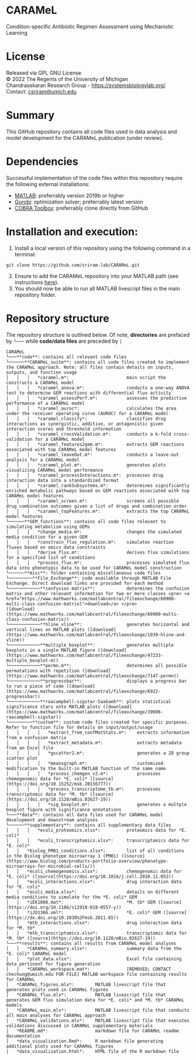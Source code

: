 # CARAMeL
Condition-specific Antibiotic Regimen Assessment using Mechanistic Learning

# License
Released via GPL GNU License  
&copy; 2022 The Regents of the University of Michigan  
Chandrasekaran Research Group - https://systemsbiologylab.org/  
Contact: csriram@umich.edu  

# Summary
This GitHub repository contains all code files used in data analysis and model development for the CARAMeL publication (under review). 

# Dependencies
Successful implementation of the code files within this repository require the following external installations: 
- [MATLAB](https://www.mathworks.com/products/matlab.html): preferrably version 2019b or higher
- [Gurobi](https://www.gurobi.com/): optimization solver; preferrably latest version
- [COBRA Toolbox](https://github.com/opencobra/cobratoolbox): preferrably clone directly from GitHub

# Installation and execution: 
1. Install a local version of this repository using the following command in a terminal: 
```
git clone https://github.com/sriram-lab/CARAMeL.git
```
2. Ensure to add the CARAMeL repository into your MATLAB path (see instructions [here](https://www.mathworks.com/help/matlab/matlab_env/add-remove-or-reorder-folders-on-the-search-path.html)). 
3. You should now be able to run all MATLAB livescript files in the main repository folder.

# Repository structure
The repository structure is outlined below. Of note, **directories** are prefaced by `└───` while **code/data files** are preceded by `│   `. 
```
CARAMeL
└───**code**: contains all relevant code files
└──────**CARAMeL_suite**: contains all code files created to implement the CARAMeL approach. Note: all files contain details on inputs, outputs, and function usage
│   │   │   *caramel.m*:                      main script the constructs a CARAMeL model
│   │   │   *caramel_anova.m*:                conducts a one-way ANOVA test to determine GEM reactions with differential flux activity 
│   │   │   *caramel_assessPerf.m*:           assesses the predictive performance of a CARAMeL model
│   │   │   *caramel_auroc*:                  calculates the area under the receiver operating curve (AUROC) for a CARAMeL model 
│   │   │   *caramel_classify*:               classifies drug interactions as synergistic, additive, or antagonistic given interaction scores and threshold information
│   │   │   *caramel_crossValidation.m*:      conducts a k-fold cross-validation for a CARAMeL model
│   │   │   *caramel_features2gem.m*:         extracts GEM reactions associated with top CARAMeL model features
│   │   │   *caramel_leaveOut.m*:             conducts a leave-out analysis for a CARAMeL model
│   │   │   *caramel_plot.m*:                 generates plots visualizing CARAMeL model performance
│   │   │   *caramel_processInteractions.m*:  processes drug interaction data into a standardized format
│   │   │   *caramel_rankSubsystems.m*:       determines significantly enriched metabolic pathways based on GEM reactions associated with top CARAMeL model features
│   │   │   *caramel_screen.m*:               screens all possible drug combination outcomes given a list of drugs and combination order
│   │   │   *caramel_topFeatures.m*:          extracts the top CARAMeL model features 
└──────**GEM_functions**: contains all code files relevant to simulating metabolism using GEMs
│   │   │   *change_media.m*:                 changes the simulated media condition for a given GEM
│   │   │   *constrain_flux_regulation.m*:    simulates reaction fluxes based on omics data constraints
│   │   │   *derive_flux.m*:                  derives flux simulations for a specified list of conditions
│   │   │   *process_flux.m*:                 processes simulated flux data into phenotypic data to be used for CARAMeL model construction
└──────**misc**: folder containing miscellaneous code files
└─────────**File_Exchange**: code available through MATLAB File Exchange. Direct download links are provided for each method
└────────────**confusion matrix**:            determines the confusion matrix and other relevant information for two or more classes <pre> <a href="https://www.mathworks.com/matlabcentral/fileexchange/60900-multi-class-confusion-matrixl">download</a> </pre>
([download](https://www.mathworks.com/matlabcentral/fileexchange/60900-multi-class-confusion-matrix))
└────────────**hline_vline**:                 generates horizontal and vertical lines on MATLAB plots ([download](https://www.mathworks.com/matlabcentral/fileexchange/1039-hline-and-vline))
└────────────**multiple_boxplot**:            generates multiple boxplots in a single MATLAB figure ([download](https://www.mathworks.com/matlabcentral/fileexchange/47233-multiple_boxplot-m))
└────────────**permn.m**:                     determines all possible permutations with repetition ([download](https://www.mathworks.com/matlabcentral/fileexchange/7147-permn))
└────────────**progressbar**:                 displays a progress bar to run a piece of code ([download](https://www.mathworks.com/matlabcentral/fileexchange/6922-progressbar))
└────────────**raacampbell-sigstar-5aabaeb**: plots statistical significance stars onto MATLAB plots ([download](https://www.mathworks.com/matlabcentral/fileexchange/39696-raacampbell-sigstar))
└─────────**custom**: custom code files created for specific purposes. Refer to function file for details on input/output/usage
│   │   │   │   *extract_from_confMatStats.m*:    extracts information from a confusion matrix
│   │   │   │   *extract_metadata.m*:             extracts metadata from an Excel file
│   │   │   │   *gscatter2.m*:                    generates a 2D group scatter plot
│   │   │   │   *meansgraph.m*:                   customized modification to the built-in MATLAB function of the same name
│   │   │   │   *process_chemgen_v2.m*:           processes chemogenomic data for *E. coli* ([source](https://doi.org/10.15252/msb.20156777))
│   │   │   │   *process_transcriptome_tb.m*:     processes transcriptomic data for *M. tb* ([source](https://doi.org/10.1128/mBio.02627-19))
│   │   │   │   *sig_boxplot.m*:                  generates a multple boxplot figure with significance annotations
└───**data**: contains all data files used for CARAMeL model development and downstream analyses
└──────**supplementary**: contains all supplementary data files
│   │   │   *ecoli_proteomics.xlsx*:          proteomics data for *E. coli*
│   │   │   *ecoli_transcriptomics.xlsx*:     transcriptomics data for *E. coli*
│   │   *biolog_PM01_conditions.xlsx*:        list of all conditions in the Biolog phenotype microarray 1 (PM01) ([source](https://www.biolog.com/products-portfolio-overview/phenotype-microarrays-for-microbial-cells/))
│   │   *ecoli_chemogenomics.xlsx*:           chemogenomic data for *E. coli* ([source](https://doi.org/10.1016/j.cell.2010.11.052))
│   │   *ecoli_interactions.xlsx*:            drug interaction data for *E. coli*
│   │   *ecoli_media.xlsx*:                   details on different media conditions to simulate for the *E. coli* GEM
│   │   *iEK1008.mat*:                        *M. tb* GEM ([source](https://doi.org/10.1186/s12918-018-0557-y))
│   │   *iJO1366.xml*:                        *E. coli* GEM ([source](https://dx.doi.org/10.1038%2Fmsb.2011.65))
│   │   *mtb_interactions.xlsx*:              drug interaction data for *M. tb*
│   │   *mtb_transcriptomics.xlsx*:           transcriptomic data for *M. tb* ([source](https://doi.org/10.1128/mBio.02627-19))
└───**results**: contains all results from CARAMeL model analyses
│   │   *CARAMeL_summary.xlsx*:               summary data from the *E. coli* CARAMeL model
│   │   *plot_data.xlsx*:                     Excel file containing data pertinent for figure generation
│   │   *CARAMeL_workspace.mat*:              [REMOVED; CONTACT chechung@umich.edu FOR FILE] MATLAB workspace file containing results for CARAMeL
│   *CARAMeL_figures.mlx*:        MATLAB livescript file that generates plots used in CARAMeL figures
│   *CARAMeL_flux.mlx*:           MATLAB livescript file that generates GEM flus simulation data for *E. coli* and *M. tb* CARAMeL models
│   *CARAMeL_main.mlx*:           MATLAB livescript file that conducts all main analyses for CARAMeL approach
│   *CARAMeL_validations.mlx*:    MATLAB livescript file that executes validations discussed in CARAMeL supplementary materials
│   *README.md*:                  markdown file for CARAMeL readme documentation
│   *data_visualization.Rmd*:     R markdown file generating additional plots used for CARAMeL figures
│   *data_visualization.html*:    HTML file of the R markdown file
```
